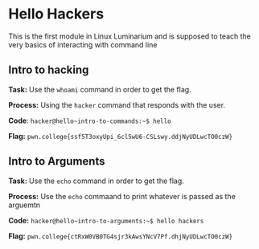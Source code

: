# Hello Hackers


This is the first module in Linux Luminarium and is supposed to teach the very basics of interacting with command line


## Intro to hacking

**Task:** Use the ```whoami``` command in order to get the flag.

**Process:** Using the ```hacker``` command that responds with the user.

**Code**:
```hacker@hello~intro-to-commands:~$ hello```

**Flag:** ```pwn.college{ssf5T3oxyUpi_6cl5wU6-CSLswy.ddjNyUDLwcTO0czW}```



## Intro to Arguments


**Task:** Use the ```echo``` command in order to get the flag.

**Process:** Use the ```echo``` commaand to print whatever is passed as the arguemtn

**Code:**
```hacker@hello~intro-to-arguments:~$ hello hackers```

**Flag:** ```pwn.college{ctRxW0VB0TG4sjr3kAwsYNcV7Pf.dhjNyUDLwcTO0czW}```

